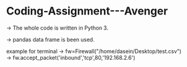 # Coding-Assignment---Avenger

-> The whole code is written in Python 3.

-> pandas data frame is been used.

example for terminal
-> fw=Firewall("/home/dasein/Desktop/test.csv")    
-> fw.accept_packet('inbound','tcp',80,'192.168.2.6')
